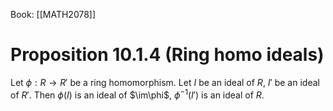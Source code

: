 Book: [[MATH2078]]
# Proposition 10.1.4 (Ring homo ideals)
Let $\phi:R\to R'$ be a ring homomorphism.
Let $I$ be an ideal of $R$, $I'$ be an ideal of $R'$.
Then $\phi(I)$ is an ideal of $\im\phi$, $\phi ^{-1}(I')$ is an ideal of $R$.